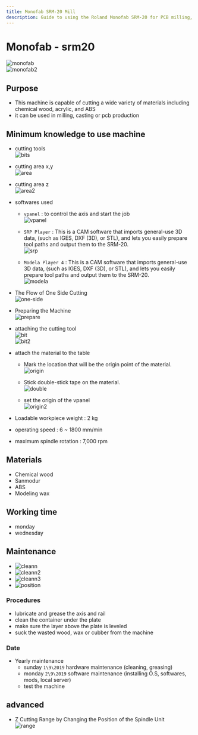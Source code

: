 ```yaml
---
title: Monofab SRM-20 Mill
description: Guide to using the Roland Monofab SRM-20 for PCB milling, prototyping, and precision cutting
---
```


# Monofab - srm20

![monofab](../../../assets/documontations/machines/monofab.png)  
![monofab2](../../../assets/documontations/machines/monofab2.png)

## Purpose

- This machine is capable of cutting a wide variety of materials including chemical wood, acrylic, and ABS
- it can be used in milling, casting or pcb production

## Minimum knowledge to use machine

- cutting tools  
  ![bits](../../../assets/documontations/machines/bits.png)

- cutting area x,y  
  ![area](../../../assets/documontations/machines/area.png)

- cutting area z  
  ![area2](../../../assets/documontations/machines/area2.png)

- softwares used

  - `vpanel` : to control the axis and start the job  
    ![vpanel](../../../assets/documontations/machines/vpanel.png)

  - `SRP Player` : This is a CAM software that imports general-use 3D data, (such as IGES, DXF (3D), or STL), and lets you easily prepare tool paths and output them to the SRM-20.  
    ![srp](../../../assets/documontations/machines/srp.png)

  - `Modela Player 4` : This is a CAM software that imports general-use 3D data, (such as IGES, DXF (3D), or STL), and lets you easily prepare tool paths and output them to the SRM-20.  
    ![modela](../../../assets/documontations/machines/modela.png)

- The Flow of One Side Cutting  
  ![one-side](../../../assets/documontations/machines/one-side.png)

- Preparing the Machine  
  ![prepare](../../../assets/documontations/machines/prepare.png)

- attaching the cutting tool  
  ![bit](../../../assets/documontations/machines/bit.png)  
  ![bit2](../../../assets/documontations/machines/cm.png)

- attach the material to the table

  - Mark the location that will be the origin point of the material.  
    ![origin](../../../assets/documontations/machines/origin.png)

  - Stick double-stick tape on the material.  
    ![double](../../../assets/documontations/machines/double.png)

  - set the origin of the vpanel  
    ![origin2](../../../assets/documontations/machines/origin2.png)

- Loadable workpiece weight : 2 kg
- operating speed : 6 ~ 1800 mm/min
- maximum spindle rotation : 7,000 rpm

## Materials

- Chemical wood
- Sanmodur
- ABS
- Modeling wax

## Working time

- monday
- wednesday

## Maintenance

- ![cleann](../../../assets/documontations/machines/cleann1.png)
- ![cleann2](../../../assets/documontations/machines/cleann2.png)
- ![cleann3](../../../assets/documontations/machines/cleann3.png)
- ![position](../../../assets/documontations/machines/change-pos.png)

### Procedures

- lubricate and grease the axis and rail
- clean the container under the plate
- make sure the layer above the plate is leveled
- suck the wasted wood, wax or cubber from the machine

### Date

- Yearly maintenance
  - sunday `1\9\2019` hardware maintenance (cleaning, greasing)
  - monday `2\9\2019` software maintenance (installing O.S, softwares, mods, local server)
  - test the machine

## advanced

- Z Cutting Range by Changing the Position of the Spindle Unit  
  ![range](../../../assets/documontations/machines/working-range.png)
